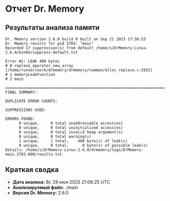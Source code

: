 # Отчет Dr. Memory

## Результаты анализа памяти

```
Dr. Memory version 2.6.0 build 0 built on Sep 21 2023 17:36:53
Dr. Memory results for pid 3783: "main"
Recorded 17 suppression(s) from default /home/s/DrMemory-Linux-2.6.0/bin64/suppress-default.txt

Error #1: LEAK 400 bytes 
# 0 replace_operator_new_array               [/home/runner/work/drmemory/drmemory/common/alloc_replace.c:2932]
# 1 memoryLeakFunction
# 2 main

===========================================================================
FINAL SUMMARY:

DUPLICATE ERROR COUNTS:

SUPPRESSIONS USED:

ERRORS FOUND:
      0 unique,     0 total unaddressable access(es)
      0 unique,     0 total uninitialized access(es)
      0 unique,     0 total invalid heap argument(s)
      0 unique,     0 total warning(s)
      1 unique,     1 total,    400 byte(s) of leak(s)
      0 unique,     0 total,      0 byte(s) of possible leak(s)
Details: /home/s/DrMemory-Linux-2.6.0/drmemory/logs/DrMemory-main.3783.000/results.txt
```

## Краткая сводка

- **Дата анализа:** Вс 29 июн 2025 21:08:25 UTC
- **Анализируемый файл:** ./main
- **Версия Dr. Memory:** 2.6.0
